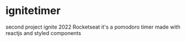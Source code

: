 # ignitetimer

second project ignite 2022 Rocketseat it's a pomodoro timer made with reactjs and styled components

